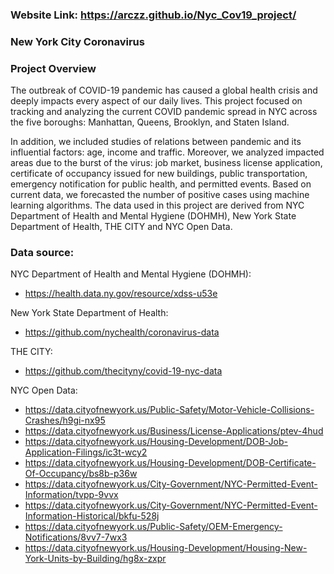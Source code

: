 ### Website Link: https://arczz.github.io/Nyc_Cov19_project/

### New York City Coronavirus



### Project Overview 

The outbreak of COVID-19 pandemic has caused a global health crisis and deeply impacts every aspect of our daily lives. This project focused on tracking and analyzing the current COVID pandemic spread in NYC across the five boroughs: Manhattan, Queens, Brooklyn, and Staten Island. 

In addition, we included studies of relations between pandemic and its influential factors: age, income and traffic. Moreover, we analyzed impacted areas due to the burst of the virus: job market, business license application, certificate of occupancy issued for new buildings, public transportation, emergency notification for public health, and permitted events. Based on current data, we forecasted the number of positive cases using machine learning algorithms. The data used in this project are derived from NYC Department of Health and Mental Hygiene (DOHMH), New York State Department of Health, THE CITY and NYC Open Data.

### Data source:

NYC Department of Health and Mental Hygiene (DOHMH):

- https://health.data.ny.gov/resource/xdss-u53e

New York State Department of Health:

- https://github.com/nychealth/coronavirus-data

THE CITY:

- https://github.com/thecityny/covid-19-nyc-data

NYC Open Data:

- https://data.cityofnewyork.us/Public-Safety/Motor-Vehicle-Collisions-Crashes/h9gi-nx95
- https://data.cityofnewyork.us/Business/License-Applications/ptev-4hud
- https://data.cityofnewyork.us/Housing-Development/DOB-Job-Application-Filings/ic3t-wcy2
- https://data.cityofnewyork.us/Housing-Development/DOB-Certificate-Of-Occupancy/bs8b-p36w
- https://data.cityofnewyork.us/City-Government/NYC-Permitted-Event-Information/tvpp-9vvx
- https://data.cityofnewyork.us/City-Government/NYC-Permitted-Event-Information-Historical/bkfu-528j
- https://data.cityofnewyork.us/Public-Safety/OEM-Emergency-Notifications/8vv7-7wx3
- https://data.cityofnewyork.us/Housing-Development/Housing-New-York-Units-by-Building/hg8x-zxpr




